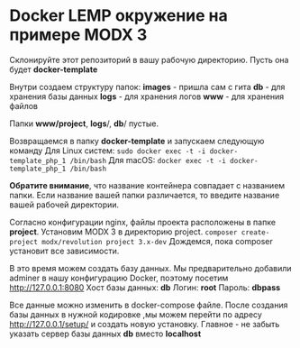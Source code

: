 # Docker LEMP окружение на примере MODX 3
Склонируйте этот репозиторий в вашу рабочую директорию. Пусть она будет **docker-template**

Внутри создаем структуру папок:
**images** - пришла сам с гита
**db** - для хранения базы данных
**logs** - для хранения логов
**www** - для хранения файлов

Папки **www/project**, **logs**/, **db**/ пустые.

Возвращаемся в папку **docker-template** и запускаем следующую команду
Для Linux систем:
`sudo docker exec -t -i docker-template_php_1 /bin/bash`
Для macOS:
`docker exec -t -i docker-template_php_1 /bin/bash`

**Обратите внимание**, что название контейнера совпадает с названием папки. Если название вашей папки различается, то введите название вашей рабочей директории.

Согласно конфигурации nginx, файлы проекта расположены в папке **project**. Установим MODX 3 в директорию project. 
`composer create-project modx/revolution project 3.x-dev`
Дождемся, пока composer установит все зависимости. 

В это время можем создать базу данных. Мы предварительно добавили adminer в нашу конфигурацию Docker, поэтому посетим http://127.0.0.1:8080 
Хост базы данных: **db**
Логин: **root**
Пароль: **dbpass** 

Все данные можно изменить в docker-compose файле.
После создания базы данных в нужной кодировке ,мы можем перейти по адресу http://127.0.0.1/setup/ и создать новую установку. 
Главное - не забыть указать сервер базы данных **db**  вместо  **localhost**

